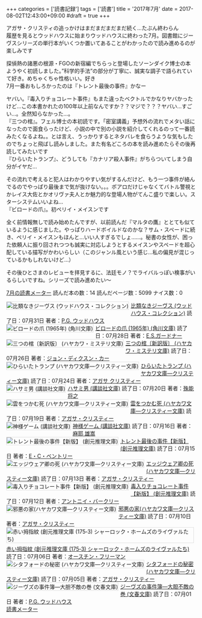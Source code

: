 +++
categories = ['読書記録']
tags = ['読書']
title = '2017年7月'
date = 2017-08-02T12:43:00+09:00
#draft = true
+++

アガサ・クリスティの追っかけはまだまだまだまだ続く…たぶん終わらん 
<br>
履歴を見るとウッドハウスに始まりウッドハウスに終わった7月。図書館にジーヴスシリーズの単行本がいくつか置いてあることがわかったので読み進めるのが楽しみです 

探偵熱の諸悪の根源・FGOの新宿編でちらっと登場したソーンダイク博士の本ようやく初読しました。”科学的手法”の部分が丁寧に、誠実な調子で語られていて好き。めちゃくちゃ性格いい。好き 
<br>
7月一番おもしろかったのは『トレント最後の事件』かなー

ヤバい。『毒入りチョコレート事件』もまた違ったベクトルでかなりヤバかったけど…この本書かれたの100年以上前なんですか？？マジで？？？ヤバい…すごい…。全然知らなかった…。 
<br>
『三つの棺』。フェル博士の本初読です。「密室講義」予想外の流れでメタい話になったので面食らったけど、小説の中で別の小説を紹介してくれるのって一番読みたくなるよね。。とは言え、うっかりするとネタバレを食らうような気もしたのでちょっと飛ばし読みしました。また有名どころの本を読み進めたらその後再読してみたいです 
<br>
『ひらいたトランプ』、どうしても『カナリア殺人事件』がちらついてしまう自分がイヤだ…

その流れで考えると犯人はわかりやすい気がするんだけど、もう一つ事件が絡んでるのでやっぱり最後まで気が抜けない。。。ポアロだけじゃなくてバトル警視とかレイス大佐とかオリヴァ夫人とか魅力的な登場人物がてんこ盛りで楽しい。スターシステムいいよね…
<br>
『ビロードの爪』。初ペリイ・メイスンです

全く前情報無しで読み始めたんですが、以前読んだ『マルタの鷹』ととても似ているように感じました。やっぱりハードボイルドなのかな？サム・スペードに続き、ペリイ・メイスンもほんと…いい人すぎるでしょ……。秘書の女性が、困った依頼人に振り回されつつも誠実に対応しようとするメイスンやスペードを超心配している描写がかわいらしい（このジャンル風という感じ…私の偏見が混じっているかもしれないけど…）

その後ひとさまのレビューを拝見するに、法廷モノ？でライバルっぽい検事がいるらしいですね。シリーズで読み進めたい〜
<br>

<a href="https://bookmeter.com/users/365033/summary/monthly">7月の読書メーター</a>
読んだ本の数：14
読んだページ数：5099
ナイス数：0

<a href="https://bookmeter.com/books/577527"><img style="margin: 0 5px 5px 0; border: 1px solid #dcdcdc;" src="https://images-na.ssl-images-amazon.com/images/I/51ZTATW853L._SL75_.jpg" alt="比類なきジーヴス (ウッドハウス・コレクション)" align="left" /></a><a href="https://bookmeter.com/books/577527?title=%E6%AF%94%E9%A1%9E%E3%81%AA%E3%81%8D%E3%82%B8%E3%83%BC%E3%83%B4%E3%82%B9+%28%E3%82%A6%E3%83%83%E3%83%89%E3%83%8F%E3%82%A6%E3%82%B9%E3%83%BB%E3%82%B3%E3%83%AC%E3%82%AF%E3%82%B7%E3%83%A7%E3%83%B3%29">比類なきジーヴス (ウッドハウス・コレクション)</a>
読了日：07月31日 著者：<a href="https://bookmeter.com/search?keyword=P.G.+%E3%82%A6%E3%83%83%E3%83%89%E3%83%8F%E3%82%A6%E3%82%B9">P.G. ウッドハウス</a><br clear="left" /><a href="https://bookmeter.com/books/1630655"><img style="margin: 0 5px 5px 0; border: 1px solid #dcdcdc;" src="https://img.bookmeter.com/book_image/SL75/0/0.png" alt="ビロードの爪 (1965年) (角川文庫)" align="left" /></a><a href="https://bookmeter.com/books/1630655?title=%E3%83%93%E3%83%AD%E3%83%BC%E3%83%89%E3%81%AE%E7%88%AA+%281965%E5%B9%B4%29+%28%E8%A7%92%E5%B7%9D%E6%96%87%E5%BA%AB%29">ビロードの爪 (1965年) (角川文庫)</a>
読了日：07月28日 著者：<a href="https://bookmeter.com/search?keyword=E.S.%E3%82%AC%E3%83%BC%E3%83%89%E3%83%8A%E3%83%BC">E.S.ガードナー</a><br clear="left" /><a href="https://bookmeter.com/books/8159579"><img style="margin: 0 5px 5px 0; border: 1px solid #dcdcdc;" src="https://images-na.ssl-images-amazon.com/images/I/51F8yRYP6cL._SL75_.jpg" alt="三つの棺〔新訳版〕 (ハヤカワ・ミステリ文庫)" align="left" /></a><a href="https://bookmeter.com/books/8159579?title=%E4%B8%89%E3%81%A4%E3%81%AE%E6%A3%BA%E3%80%94%E6%96%B0%E8%A8%B3%E7%89%88%E3%80%95+%28%E3%83%8F%E3%83%A4%E3%82%AB%E3%83%AF%E3%83%BB%E3%83%9F%E3%82%B9%E3%83%86%E3%83%AA%E6%96%87%E5%BA%AB%29">三つの棺〔新訳版〕 (ハヤカワ・ミステリ文庫)</a>
読了日：07月26日 著者：<a href="https://bookmeter.com/search?keyword=%E3%82%B8%E3%83%A7%E3%83%B3%E3%83%BB%E3%83%87%E3%82%A3%E3%82%AF%E3%82%B9%E3%83%B3%E3%83%BB%E3%82%AB%E3%83%BC">ジョン・ディクスン・カー</a><br clear="left" /><a href="https://bookmeter.com/books/557292"><img style="margin: 0 5px 5px 0; border: 1px solid #dcdcdc;" src="https://images-na.ssl-images-amazon.com/images/I/41HW5E68F0L._SL75_.jpg" alt="ひらいたトランプ (ハヤカワ文庫―クリスティー文庫)" align="left" /></a><a href="https://bookmeter.com/books/557292?title=%E3%81%B2%E3%82%89%E3%81%84%E3%81%9F%E3%83%88%E3%83%A9%E3%83%B3%E3%83%97+%28%E3%83%8F%E3%83%A4%E3%82%AB%E3%83%AF%E6%96%87%E5%BA%AB%E2%80%95%E3%82%AF%E3%83%AA%E3%82%B9%E3%83%86%E3%82%A3%E3%83%BC%E6%96%87%E5%BA%AB%29">ひらいたトランプ (ハヤカワ文庫―クリスティー文庫)</a>
読了日：07月24日 著者：<a href="https://bookmeter.com/search?keyword=%E3%82%A2%E3%82%AC%E3%82%B5+%E3%82%AF%E3%83%AA%E3%82%B9%E3%83%86%E3%82%A3%E3%83%BC">アガサ クリスティー</a><br clear="left" /><a href="https://bookmeter.com/books/576602"><img style="margin: 0 5px 5px 0; border: 1px solid #dcdcdc;" src="https://images-na.ssl-images-amazon.com/images/I/51P9BTYWETL._SL75_.jpg" alt="ハサミ男 (講談社文庫)" align="left" /></a><a href="https://bookmeter.com/books/576602?title=%E3%83%8F%E3%82%B5%E3%83%9F%E7%94%B7+%28%E8%AC%9B%E8%AB%87%E7%A4%BE%E6%96%87%E5%BA%AB%29">ハサミ男 (講談社文庫)</a>
読了日：07月20日 著者：<a href="https://bookmeter.com/search?keyword=%E6%AE%8A%E8%83%BD+%E5%B0%86%E4%B9%8B">殊能 将之</a><br clear="left" /><a href="https://bookmeter.com/books/552067"><img style="margin: 0 5px 5px 0; border: 1px solid #dcdcdc;" src="https://images-na.ssl-images-amazon.com/images/I/51F07K8476L._SL75_.jpg" alt="雲をつかむ死 (ハヤカワ文庫―クリスティー文庫)" align="left" /></a><a href="https://bookmeter.com/books/552067?title=%E9%9B%B2%E3%82%92%E3%81%A4%E3%81%8B%E3%82%80%E6%AD%BB+%28%E3%83%8F%E3%83%A4%E3%82%AB%E3%83%AF%E6%96%87%E5%BA%AB%E2%80%95%E3%82%AF%E3%83%AA%E3%82%B9%E3%83%86%E3%82%A3%E3%83%BC%E6%96%87%E5%BA%AB%29">雲をつかむ死 (ハヤカワ文庫―クリスティー文庫)</a>
読了日：07月19日 著者：<a href="https://bookmeter.com/search?keyword=%E3%82%A2%E3%82%AC%E3%82%B5%E3%83%BB%E3%82%AF%E3%83%AA%E3%82%B9%E3%83%86%E3%82%A3%E3%83%BC">アガサ・クリスティー</a><br clear="left" /><a href="https://bookmeter.com/books/9765510"><img style="margin: 0 5px 5px 0; border: 1px solid #dcdcdc;" src="https://images-na.ssl-images-amazon.com/images/I/51Wdkx7yTjL._SL75_.jpg" alt="神様ゲーム (講談社文庫)" align="left" /></a><a href="https://bookmeter.com/books/9765510?title=%E7%A5%9E%E6%A7%98%E3%82%B2%E3%83%BC%E3%83%A0+%28%E8%AC%9B%E8%AB%87%E7%A4%BE%E6%96%87%E5%BA%AB%29">神様ゲーム (講談社文庫)</a>
読了日：07月16日 著者：<a href="https://bookmeter.com/search?keyword=%E9%BA%BB%E8%80%B6+%E9%9B%84%E5%B5%A9">麻耶 雄嵩</a><br clear="left" /><a href="https://bookmeter.com/books/11465664"><img style="margin: 0 5px 5px 0; border: 1px solid #dcdcdc;" src="https://images-na.ssl-images-amazon.com/images/I/51-je1tSmXL._SL75_.jpg" alt="トレント最後の事件【新版】 (創元推理文庫)" align="left" /></a><a href="https://bookmeter.com/books/11465664?title=%E3%83%88%E3%83%AC%E3%83%B3%E3%83%88%E6%9C%80%E5%BE%8C%E3%81%AE%E4%BA%8B%E4%BB%B6%E3%80%90%E6%96%B0%E7%89%88%E3%80%91+%28%E5%89%B5%E5%85%83%E6%8E%A8%E7%90%86%E6%96%87%E5%BA%AB%29">トレント最後の事件【新版】 (創元推理文庫)</a>
読了日：07月15日 著者：<a href="https://bookmeter.com/search?keyword=E%E3%83%BBC%E3%83%BB%E3%83%99%E3%83%B3%E3%83%88%E3%83%AA%E3%83%BC">E・C・ベントリー</a><br clear="left" /><a href="https://bookmeter.com/books/547221"><img style="margin: 0 5px 5px 0; border: 1px solid #dcdcdc;" src="https://images-na.ssl-images-amazon.com/images/I/51SFSTW03VL._SL75_.jpg" alt="エッジウェア卿の死 (ハヤカワ文庫―クリスティー文庫)" align="left" /></a><a href="https://bookmeter.com/books/547221?title=%E3%82%A8%E3%83%83%E3%82%B8%E3%82%A6%E3%82%A7%E3%82%A2%E5%8D%BF%E3%81%AE%E6%AD%BB+%28%E3%83%8F%E3%83%A4%E3%82%AB%E3%83%AF%E6%96%87%E5%BA%AB%E2%80%95%E3%82%AF%E3%83%AA%E3%82%B9%E3%83%86%E3%82%A3%E3%83%BC%E6%96%87%E5%BA%AB%29">エッジウェア卿の死 (ハヤカワ文庫―クリスティー文庫)</a>
読了日：07月13日 著者：<a href="https://bookmeter.com/search?keyword=%E3%82%A2%E3%82%AC%E3%82%B5%E3%83%BB%E3%82%AF%E3%83%AA%E3%82%B9%E3%83%86%E3%82%A3%E3%83%BC">アガサ・クリスティー</a><br clear="left" /><a href="https://bookmeter.com/books/566888"><img style="margin: 0 5px 5px 0; border: 1px solid #dcdcdc;" src="https://images-na.ssl-images-amazon.com/images/I/612BqqbAweL._SL75_.jpg" alt="毒入りチョコレート事件【新版】 (創元推理文庫)" align="left" /></a><a href="https://bookmeter.com/books/566888?title=%E6%AF%92%E5%85%A5%E3%82%8A%E3%83%81%E3%83%A7%E3%82%B3%E3%83%AC%E3%83%BC%E3%83%88%E4%BA%8B%E4%BB%B6%E3%80%90%E6%96%B0%E7%89%88%E3%80%91+%28%E5%89%B5%E5%85%83%E6%8E%A8%E7%90%86%E6%96%87%E5%BA%AB%29">毒入りチョコレート事件【新版】 (創元推理文庫)</a>
読了日：07月12日 著者：<a href="https://bookmeter.com/search?keyword=%E3%82%A2%E3%83%B3%E3%83%88%E3%83%8B%E3%82%A4%E3%83%BB%E3%83%90%E3%83%BC%E3%82%AF%E3%83%AA%E3%83%BC">アントニイ・バークリー</a><br clear="left" /><a href="https://bookmeter.com/books/1994345"><img style="margin: 0 5px 5px 0; border: 1px solid #dcdcdc;" src="https://images-na.ssl-images-amazon.com/images/I/41Ef%2B8o60XL._SL75_.jpg" alt="邪悪の家(ハヤカワ文庫―クリスティー文庫)" align="left" /></a><a href="https://bookmeter.com/books/1994345?title=%E9%82%AA%E6%82%AA%E3%81%AE%E5%AE%B6%28%E3%83%8F%E3%83%A4%E3%82%AB%E3%83%AF%E6%96%87%E5%BA%AB%E2%80%95%E3%82%AF%E3%83%AA%E3%82%B9%E3%83%86%E3%82%A3%E3%83%BC%E6%96%87%E5%BA%AB%29">邪悪の家(ハヤカワ文庫―クリスティー文庫)</a>
読了日：07月10日 著者：<a href="https://bookmeter.com/search?keyword=%E3%82%A2%E3%82%AC%E3%82%B5%E3%83%BB%E3%82%AF%E3%83%AA%E3%82%B9%E3%83%86%E3%82%A3%E3%83%BC">アガサ・クリスティー</a><br clear="left" /><a href="https://bookmeter.com/books/3272"><img style="margin: 0 5px 5px 0; border: 1px solid #dcdcdc;" src="https://images-na.ssl-images-amazon.com/images/I/21SA77PQXSL._SL75_.jpg" alt="赤い拇指紋 (創元推理文庫 (175‐3) シャーロック・ホームズのライヴァルたち)" align="left" /></a><a href="https://bookmeter.com/books/3272?title=%E8%B5%A4%E3%81%84%E6%8B%87%E6%8C%87%E7%B4%8B+%28%E5%89%B5%E5%85%83%E6%8E%A8%E7%90%86%E6%96%87%E5%BA%AB+%28175%E2%80%903%29+%E3%82%B7%E3%83%A3%E3%83%BC%E3%83%AD%E3%83%83%E3%82%AF%E3%83%BB%E3%83%9B%E3%83%BC%E3%83%A0%E3%82%BA%E3%81%AE%E3%83%A9%E3%82%A4%E3%83%B4%E3%82%A1%E3%83%AB%E3%81%9F%E3%81%A1%29">赤い拇指紋 (創元推理文庫 (175‐3) シャーロック・ホームズのライヴァルたち)</a>
読了日：07月06日 著者：<a href="https://bookmeter.com/search?keyword=%E3%82%AA%E3%83%BC%E3%82%B9%E3%83%81%E3%83%B3%E3%83%BB%E3%83%95%E3%83%AA%E3%83%BC%E3%83%9E%E3%83%B3">オースチン・フリーマン</a><br clear="left" /><a href="https://bookmeter.com/books/547254"><img style="margin: 0 5px 5px 0; border: 1px solid #dcdcdc;" src="https://images-na.ssl-images-amazon.com/images/I/51NMVQ3826L._SL75_.jpg" alt="シタフォードの秘密 (ハヤカワ文庫―クリスティー文庫)" align="left" /></a><a href="https://bookmeter.com/books/547254?title=%E3%82%B7%E3%82%BF%E3%83%95%E3%82%A9%E3%83%BC%E3%83%89%E3%81%AE%E7%A7%98%E5%AF%86+%28%E3%83%8F%E3%83%A4%E3%82%AB%E3%83%AF%E6%96%87%E5%BA%AB%E2%80%95%E3%82%AF%E3%83%AA%E3%82%B9%E3%83%86%E3%82%A3%E3%83%BC%E6%96%87%E5%BA%AB%29">シタフォードの秘密 (ハヤカワ文庫―クリスティー文庫)</a>
読了日：07月05日 著者：<a href="https://bookmeter.com/search?keyword=%E3%82%A2%E3%82%AC%E3%82%B5%E3%83%BB%E3%82%AF%E3%83%AA%E3%82%B9%E3%83%86%E3%82%A3%E3%83%BC">アガサ・クリスティー</a><br clear="left" /><a href="https://bookmeter.com/books/3341115"><img style="margin: 0 5px 5px 0; border: 1px solid #dcdcdc;" src="https://images-na.ssl-images-amazon.com/images/I/514dmE99uwL._SL75_.jpg" alt="ジーヴズの事件簿―大胆不敵の巻 (文春文庫)" align="left" /></a><a href="https://bookmeter.com/books/3341115?title=%E3%82%B8%E3%83%BC%E3%83%B4%E3%82%BA%E3%81%AE%E4%BA%8B%E4%BB%B6%E7%B0%BF%E2%80%95%E5%A4%A7%E8%83%86%E4%B8%8D%E6%95%B5%E3%81%AE%E5%B7%BB+%28%E6%96%87%E6%98%A5%E6%96%87%E5%BA%AB%29">ジーヴズの事件簿―大胆不敵の巻 (文春文庫)</a>
読了日：07月01日 著者：<a href="https://bookmeter.com/search?keyword=P.G.+%E3%82%A6%E3%83%83%E3%83%89%E3%83%8F%E3%82%A6%E3%82%B9">P.G. ウッドハウス</a><br clear="left" /><a href="https://bookmeter.com/">読書メーター</a>